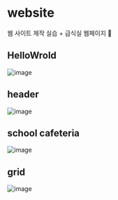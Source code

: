# website
웹 사이트 제작 실습 + 급식실 웹페이지 🍴

## HelloWrold
![image](https://user-images.githubusercontent.com/87300199/190942815-aaa281a2-c2d5-4c97-9cef-cb1c2da1cfaa.png)

## header
![image](https://user-images.githubusercontent.com/87300199/190942995-c096f3aa-cd81-4b5b-9a1e-875a4677ca2b.png)

## school cafeteria
![image](https://user-images.githubusercontent.com/87300199/190943079-2ae1ef73-631b-4a85-9c6d-70d6f80f0f1a.png)

## grid
![image](https://user-images.githubusercontent.com/87300199/190943122-eb998a10-f5ab-4245-90df-6781c9100125.png)
